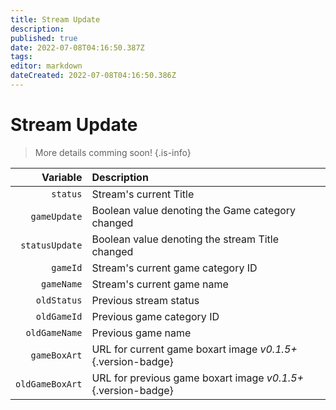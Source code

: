 ```yaml
---
title: Stream Update
description: 
published: true
date: 2022-07-08T04:16:50.387Z
tags: 
editor: markdown
dateCreated: 2022-07-08T04:16:50.386Z
---
```


# Stream Update
> More details comming soon!
{.is-info}

| Variable | Description |
|---------:|:------------|
`status` | Stream's current Title
`gameUpdate` | Boolean value denoting the Game category changed
`statusUpdate` | Boolean value denoting the stream Title changed
`gameId` | Stream's current game category ID
`gameName` | Stream's current game name
`oldStatus` | Previous stream status
`oldGameId` | Previous game category ID
`oldGameName` | Previous game name
`gameBoxArt` | URL for current game boxart image *v0.1.5+*{.version-badge}
`oldGameBoxArt` | URL for previous game boxart image *v0.1.5+*{.version-badge}